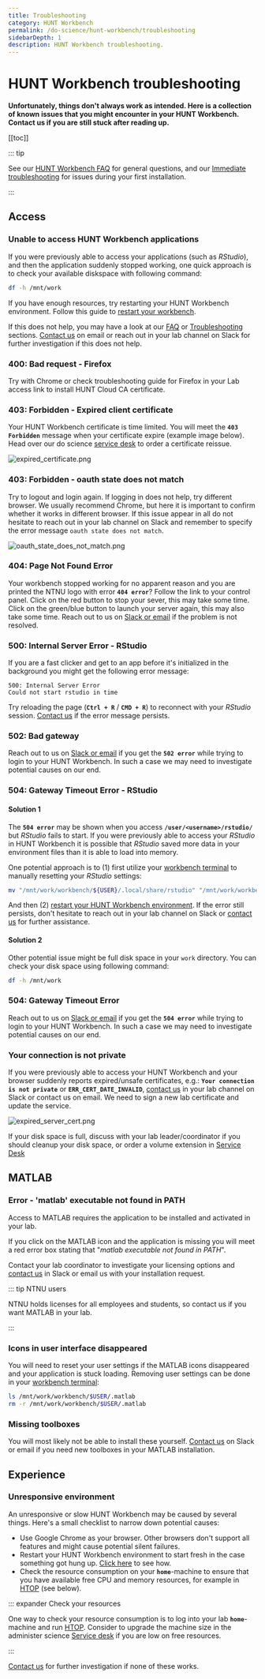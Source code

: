 ```yaml
---
title: Troubleshooting
category: HUNT Workbench
permalink: /do-science/hunt-workbench/troubleshooting
sidebarDepth: 1
description: HUNT Workbench troubleshooting.
---
```


# HUNT Workbench troubleshooting

**Unfortunately, things don't always work as intended. Here is a collection of known issues that you might encounter in your HUNT Workbench. Contact us if you are still stuck after reading up.**

[[toc]]

::: tip

See our [HUNT Workbench FAQ](/do-science/hunt-workbench/faq/) for general questions, and our [Immediate troubleshooting](/do-science/hunt-workbench/installation/#immediate-troubleshooting) for issues during your first installation.

:::


## Access

### Unable to access HUNT Workbench applications

If you were previously able to access your applications (such as _RStudio_), and then the application suddenly stopped working, one quick approach is to check your available diskspace with following command:

```bash
df -h /mnt/work
```

If you have enough resources, try restarting your HUNT Workbench environment. Follow this guide to [restart your workbench](/do-science/hunt-workbench/faq/#how-can-i-restart-my-workbench-environment).

If this does not help, you may have a look at our [FAQ](/do-science/hunt-workbench/faq/) or [Troubleshooting](/do-science/hunt-workbench/troubleshooting/) sections.  [Contact us](/contact) on email or reach out in your lab channel on Slack for further investigation if this does not help.


### 400: Bad request - Firefox

Try with Chrome or check troubleshooting guide for Firefox in your Lab access link to install HUNT Cloud CA certificate.

### 403: Forbidden - Expired client certificate

Your HUNT Workbench certificate is time limited. You will meet the **`403 Forbidden`** message when your certificate expire (example image below). Head over our do science [service desk](/do-science/service-desk#hunt-workbench-reissue) to order a certificate reissue.

![expired_certificate.png](./images/expired_certificate.png)

### 403: Forbidden - oauth state does not match

Try to logout and login again. If logging in does not help, try different browser. We usually recommend Chrome, but here it is important to confirm whether it works in different browser. If this issue appear in all do not hesitate to reach out in your lab channel on Slack and remember to specify the error message `oauth state does not match`.

![oauth_state_does_not_match.png](./images/oauth_state_does_not_match.png)

### 404: Page Not Found Error

Your workbench stopped working for no apparent reason and you are printed the NTNU logo with error **`404 error`**? Follow the link to your control panel. Click on the red button to stop your sever, this may take some time. Click on the green/blue button to launch your server again, this may also take some time. Reach out to us on [Slack or email](/contact) if the problem is not resolved.

### 500: Internal Server Error - RStudio

If you are a fast clicker and get to an app before it's initialized in the background you might get the following error message:

```
500: Internal Server Error
Could not start rstudio in time
```

Try reloading the page (**`Ctrl + R`** / **`CMD + R`**) to reconnect with your _RStudio_ session. [Contact us](/contact) if the error message persists.

### 502: Bad gateway

Reach out to us on [Slack or email](/contact) if you get the **`502 error`** while trying to login to your HUNT Workbench. In such a case we may need to investigate potential causes on our end.


### 504: Gateway Timeout Error - RStudio

#### Solution 1

The **`504 error`** may be shown when you access **`/user/<username>/rstudio/`** but _RStudio_ fails to start. If you were previously able to access your _RStudio_ in HUNT Workbench it is possible that _RStudio_ saved more data in your environment files than it is able to load into memory.

One potential approach is to (1) first utilize your [workbench terminal](/do-science/hunt-workbench/faq/#terminal) to manually resetting your _RStudio_ settings:

```bash
mv "/mnt/work/workbench/${USER}/.local/share/rstudio" "/mnt/work/workbench/${USER}/.local/share/rstudio-$(date +%Y-%m-%d)"
```

And then (2) [restart your HUNT Workbench environment](/do-science/hunt-workbench/faq/#how-can-i-restart-my-workbench-environment-and-start-from-scratch). If the error still persists, don't hesitate to reach out in your lab channel on Slack or [contact us](/contact) for further assistance.

#### Solution 2

Other potential issue might be full disk space in your `work` directory. You can check your disk space using following command:

```bash
df -h /mnt/work
```

### 504: Gateway Timeout Error

Reach out to us on [Slack or email](/contact) if you get the **`504 error`** while trying to login to your HUNT Workbench. In such a case we may need to investigate potential causes on our end.

### Your connection is not private

If you were previously able to access your HUNT Workbench and your browser suddenly reports expired/unsafe certificates, e.g.: **`Your connection is not private`** or **`ERR_CERT_DATE_INVALID`**, [contact us](/contact) in your lab channel on Slack or contact us on email. We need to sign a new lab certificate and update the service.

![expired_server_cert.png](./images/expired_server_cert.png)



If your disk space is full, discuss with your lab leader/coordinator if you should cleanup your disk space, or order a volume extension in [Service Desk](/administer-science/service-desk/lab-orders/#expand-existing-volume)

## MATLAB

### Error - 'matlab' executable not found in PATH

Access to MATLAB requires the application to be installed and activated in your lab.

If you click on the MATLAB icon and the application is missing you will meet a red error box stating that "_matlab executable not found in PATH_".

Contact your lab coordinator to investigate your licensing options and [contact us](/contact) in Slack or email us with your installation request.

::: tip NTNU users

NTNU holds licenses for all employees and students, so contact us if you want MATLAB in your lab.

:::

### Icons in user interface disappeared

You will need to reset your user settings if the MATLAB icons disappeared and your application is stuck loading. Removing user settings can be done in your [workbench terminal](/do-science/hunt-workbench/faq/#terminal):


<!-- [matlab icons missing](./images/matlab_icons_missing.png) -->


```bash
ls /mnt/work/workbench/$USER/.matlab
rm -r /mnt/work/workbench/$USER/.matlab
```

### Missing toolboxes

You will most likely not be able to install these yourself. [Contact us](/contact) on Slack or email if you need new toolboxes in your MATLAB installation.



## Experience

### Unresponsive environment

An unresponsive or slow HUNT Workbench may be caused by several things. Here's a small checklist to narrow down potential causes:

- Use Google Chrome as your browser. Other browsers don't support all features and might cause potential silent failures.
- Restart your HUNT Workbench environment to start fresh in the case something got hung up. [Click here](/do-science/hunt-workbench/faq/#how-can-i-restart-my-workbench-environment) to see how.
- Check the resource consumption on your **`home`**-machine to ensure that you have available free CPU and memory resources, for example in [HTOP](/do-science/tools/technical/htop/) (see below).

::: expander Check your resources

One way to check your resource consumption is to log into your lab **`home`**-machine and run [HTOP](/do-science/tools/technical/htop/). Consider to upgrade the machine size in the administer science [Service desk](/administer-science/service-desk/lab-orders/#update-cpu-machine-size) if you are low on free resources.

:::

[Contact us](/contact) for further investigation if none of these works.
